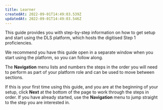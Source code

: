 ```yaml
---
title: Learner
createdAt: 2022-09-01T14:49:03.539Z
updatedAt: 2022-09-01T14:49:03.546Z
---
```

This guide provides you with step-by-step information on how to get setup and start using the DLS platform, which hosts the digitised Step 1 proficiencies.  

We recommend you have this guide open in a separate window when you start using the platform, so you can follow along.  

The **Navigation** menu lists and numbers the steps in the order you will need to perform as part of your platform role and can be used to move between sections.  

If this is your first time using this guide, and you are at the beginning of your setup, click **Next** at the bottom of the page to work through the steps in order. If you have already started, use the **Navigation** menu to jump straight to the step you are interested in. 